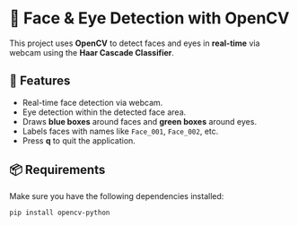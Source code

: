 # 🎥 Face & Eye Detection with OpenCV  

This project uses **OpenCV** to detect faces and eyes in **real-time** via webcam using the **Haar Cascade Classifier**.  

## 🚀 Features  
- Real-time face detection via webcam.  
- Eye detection within the detected face area.  
- Draws **blue boxes** around faces and **green boxes** around eyes.  
- Labels faces with names like `Face_001`, `Face_002`, etc.  
- Press **q** to quit the application.  

## 📦 Requirements  
Make sure you have the following dependencies installed:  

```bash
pip install opencv-python
